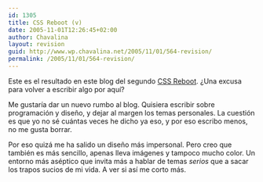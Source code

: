```yaml
---
id: 1305
title: CSS Reboot (v)
date: 2005-11-01T12:26:45+02:00
author: Chavalina
layout: revision
guid: http://www.wp.chavalina.net/2005/11/01/564-revision/
permalink: /2005/11/01/564-revision/
---
```

Este es el resultado en este blog del segundo <a href="http://www.cssreboot.com" target="_blank">CSS Reboot</a>. &iquest;Una excusa para volver a escribir algo por aqu&iacute;?

Me gustar&iacute;a dar un nuevo rumbo al blog. Quisiera escribir sobre programaci&oacute;n y dise&ntilde;o, y dejar al margen los temas personales. La cuesti&oacute;n es que yo no s&eacute; cu&aacute;ntas veces he dicho ya eso, y por eso escribo menos, no me gusta borrar.

Por eso quiz&aacute; me ha salido un dise&ntilde;o m&aacute;s impersonal. Pero creo que tambi&eacute;n es m&aacute;s sencillo, apenas lleva im&aacute;genes y tampoco mucho color. Un entorno m&aacute;s as&eacute;ptico que invita m&aacute;s a hablar de temas _serios_ que a sacar los trapos sucios de mi vida. A ver si as&iacute; me corto m&aacute;s.